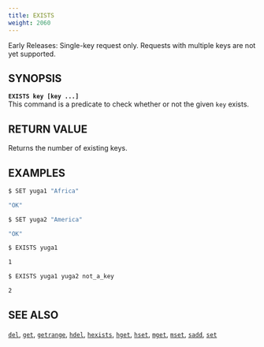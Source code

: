 ```yaml
---
title: EXISTS
weight: 2060
---
```

Early Releases: Single-key request only. Requests with multiple keys are not yet supported.

## SYNOPSIS
<b>`EXISTS key [key ...]`</b><br>
This command is a predicate to check whether or not the given `key` exists.

## RETURN VALUE
Returns the number of existing keys.

## EXAMPLES
```{.sh .copy .separator-dollar}
$ SET yuga1 "Africa"
```
```sh
"OK"
```
```{.sh .copy .separator-dollar}
$ SET yuga2 "America"
```
```sh
"OK"
```
```{.sh .copy .separator-dollar}
$ EXISTS yuga1
```
```sh
1
```
```{.sh .copy .separator-dollar}
$ EXISTS yuga1 yuga2 not_a_key
```
```sh
2
```

## SEE ALSO
[`del`](../del/), [`get`](../get/), [`getrange`](../getrange/), [`hdel`](../hdel/), [`hexists`](../hexists/), [`hget`](../hget/), [`hset`](../hset/), [`mget`](../mget/), [`mset`](../mset/), [`sadd`](../sadd/), [`set`](../set/)
